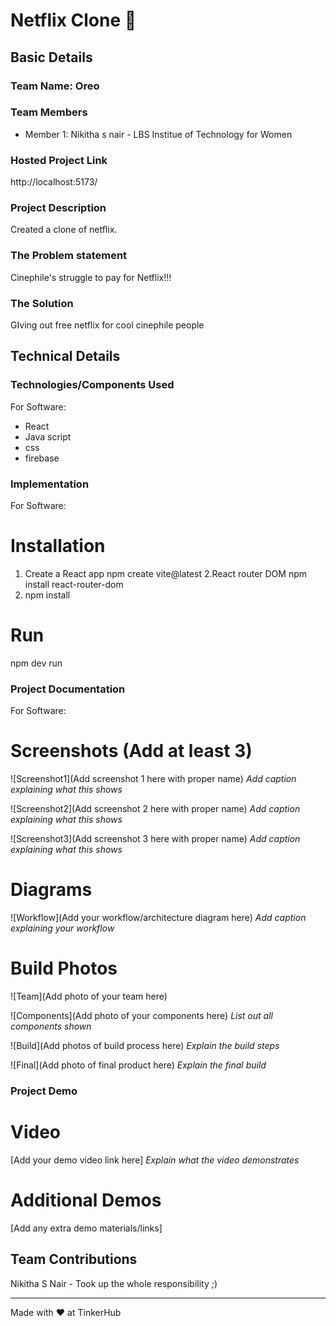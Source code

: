# Netflix Clone 🎯


## Basic Details
### Team Name: Oreo


### Team Members
- Member 1: Nikitha s nair - LBS Institue of Technology for Women

### Hosted Project Link
http://localhost:5173/

### Project Description
Created a clone of netflix. 

### The Problem statement
Cinephile's struggle to pay for Netflix!!!

### The Solution
GIving out free netflix for cool cinephile people

## Technical Details
### Technologies/Components Used
For Software:
- React
- Java script
- css
- firebase


### Implementation

For Software:
# Installation
1. Create a React app
   npm create vite@latest
2.React router DOM
   npm install react-router-dom
3. npm install

# Run
npm dev run

### Project Documentation
For Software: 

# Screenshots (Add at least 3)
![Screenshot1](Add screenshot 1 here with proper name)
*Add caption explaining what this shows*

![Screenshot2](Add screenshot 2 here with proper name)
*Add caption explaining what this shows*

![Screenshot3](Add screenshot 3 here with proper name)
*Add caption explaining what this shows*

# Diagrams
![Workflow](Add your workflow/architecture diagram here)
*Add caption explaining your workflow*


# Build Photos
![Team](Add photo of your team here)


![Components](Add photo of your components here)
*List out all components shown*

![Build](Add photos of build process here)
*Explain the build steps*

![Final](Add photo of final product here)
*Explain the final build*

### Project Demo
# Video
[Add your demo video link here]
*Explain what the video demonstrates*

# Additional Demos
[Add any extra demo materials/links]

## Team Contributions
Nikitha S Nair - Took up the whole responsibility ;)

---
Made with ❤️ at TinkerHub
